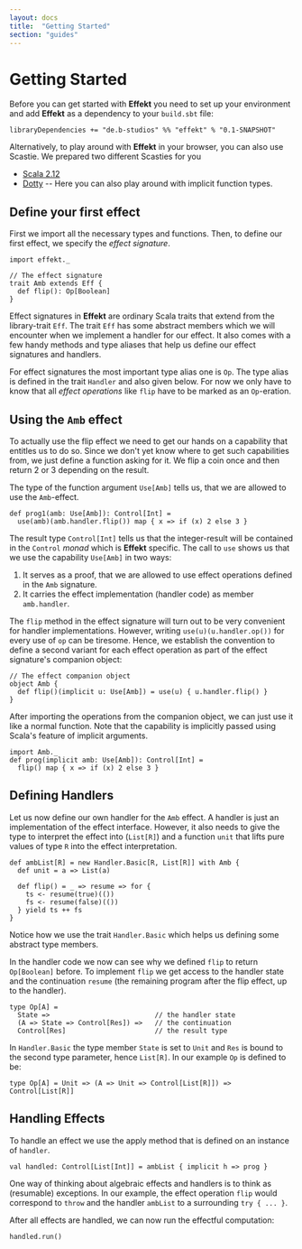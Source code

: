```yaml
---
layout: docs
title:  "Getting Started"
section: "guides"
---
```


# Getting Started
Before you can get started with **Effekt** you need to set up your
environment and add **Effekt** as a dependency to your `build.sbt` file:

```
libraryDependencies += "de.b-studios" %% "effekt" % "0.1-SNAPSHOT"
```

Alternatively, to play around with **Effekt** in your browser, you can
also use Scastie. We prepared two different Scasties for you

- [Scala 2.12](https://scastie.scala-lang.org/3pVyLtGKTeKCisNHZAtLXw)
- [Dotty](https://scastie.scala-lang.org/pS36lNr6SPmjm4iwcyR4vw) -- Here you can also play around with implicit function types.

## Define your first effect
First we import all the necessary types and functions.
Then, to define our first effect, we specify the *effect signature*.

```tut:book:silent
import effekt._

// The effect signature
trait Amb extends Eff {
  def flip(): Op[Boolean]
}
```

Effect signatures in **Effekt** are ordinary Scala traits that extend
from the library-trait `Eff`. The trait `Eff` has some abstract members
which we will encounter when we implement a handler for our effect. It
also comes with a few handy methods and type aliases that help us
define our effect signatures and handlers.

For effect signatures the most important type alias one is `Op`. The
type alias is defined in the trait `Handler` and also given below.
For now we only have to know that all
*effect operations* like `flip` have to be marked as an `Op`-eration.

## Using the `Amb` effect

To actually use the flip effect we need to get our hands on a
capability that entitles us to do so. Since we don't yet know where to
get such capabilities from, we just define a function asking for it.
We flip a coin once and then return 2 or 3 depending on the result.

The type of the function argument `Use[Amb]` tells us, that we are
allowed to use the `Amb`-effect.

```tut:book:silent
def prog1(amb: Use[Amb]): Control[Int] =
  use(amb)(amb.handler.flip()) map { x => if (x) 2 else 3 }
```

The result type `Control[Int]` tells us that the integer-result will be
contained in the `Control` *monad* which is **Effekt** specific. The
call to `use` shows us that we use the capability `Use[Amb]` in two ways:

1. It serves as a proof, that we are allowed to use effect operations
   defined in the `Amb` signature.
2. It carries the effect implementation (handler code) as member `amb.handler`.

The `flip` method in the effect signature will turn out to be
very convenient for handler implementations. However, writing
`use(u)(u.handler.op())` for every use of `op` can be tiresome. Hence,
we establish the convention to define a second variant for each effect
operation as part of the effect signature's companion object:

```tut:book:silent
// The effect companion object
object Amb {
  def flip()(implicit u: Use[Amb]) = use(u) { u.handler.flip() }
}
```

After importing the operations from the companion object, we can
just use it like a normal function. Note that the capability is
implicitly passed using Scala's feature of implicit arguments.

```tut:book:silent
import Amb._
def prog(implicit amb: Use[Amb]): Control[Int] =
  flip() map { x => if (x) 2 else 3 }
```

## Defining Handlers
Let us now define our own handler for the `Amb` effect. A handler is
just an implementation of the effect interface. However, it also
needs to give the type to interpret the effect into (`List[R]`) and
a function `unit` that lifts pure values of type `R` into the effect interpretation.

```tut:book:silent
def ambList[R] = new Handler.Basic[R, List[R]] with Amb {
  def unit = a => List(a)

  def flip() = _ => resume => for {
    ts <- resume(true)(())
    fs <- resume(false)(())
  } yield ts ++ fs
}
```

Notice how we use the trait `Handler.Basic` which helps us defining
some abstract type members.

In the handler code we now can see why we defined `flip` to return
`Op[Boolean]` before. To implement `flip` we get access to the handler
state and the continuation `resume` (the remaining program after the flip effect,
up to the handler).

```
type Op[A] =
  State =>                          // the handler state
  (A => State => Control[Res]) =>   // the continuation
  Control[Res]                      // the result type
```
In `Handler.Basic` the type member `State` is set to `Unit` and `Res`
is bound to the second type parameter, hence `List[R]`. In our example
`Op` is defined to be:

```
type Op[A] = Unit => (A => Unit => Control[List[R]]) => Control[List[R]]
```

## Handling Effects
To handle an effect we use the apply method that is defined on an
instance of `handler`.

```tut:book:silent
val handled: Control[List[Int]] = ambList { implicit h => prog }
```

One way of thinking about algebraic effects and handlers is to think
as (resumable) exceptions. In our example, the effect operation `flip`
would correspond to `throw` and the handler `ambList` to a surrounding
`try { ... }`.

After all effects are handled, we can now run the effectful computation:

```tut
handled.run()
```
